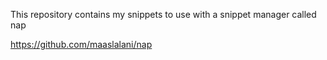 This repository contains my snippets to use with a snippet manager called nap

https://github.com/maaslalani/nap
